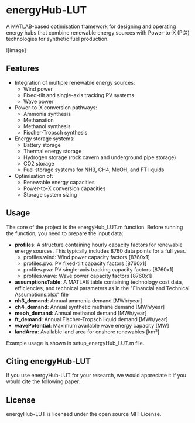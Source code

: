 # energyHub-LUT

A MATLAB-based optimisation framework for designing and operating energy hubs that combine renewable energy sources with Power-to-X (PtX) technologies for synthetic fuel production.

![image]

## Features

- Integration of multiple renewable energy sources:
  - Wind power
  - Fixed-tilt and single-axis tracking PV systems
  - Wave power
- Power-to-X conversion pathways:
  - Ammonia synthesis
  - Methanation
  - Methanol synthesis
  - Fischer-Tropsch synthesis
- Energy storage systems:
  - Battery storage
  - Thermal energy storage
  - Hydrogen storage (rock cavern and underground pipe storage)
  - CO2 storage
  - Fuel storage systems for NH3, CH4, MeOH, and FT liquids
- Optimisation of:
  - Renewable energy capacities
  - Power-to-X conversion capacities
  - Storage system sizing

## Usage
The core of the project is the energyHub_LUT.m function. Before running the function, you need to prepare the input data:
- **profiles**: A structure containing hourly capacity factors for renewable energy sources. This typically includes 8760 data points for a full year.
  - profiles.wind: Wind power capacity factors [8760x1]
  - profiles.pvo: PV fixed-tilt capacity factors [8760x1]
  - profiles.pva: PV single-axis tracking capacity factors [8760x1]
  - profiles.wave: Wave power capacity factors [8760x1]
- **assumptionsTable**: A MATLAB table containing technology cost data, efficiencies, and technical parameters as in the "Financial and Technical Assumptions.xlsx" file
- **nh3_demand**: Annual ammonia demand [MWh/year]
- **ch4_demand**: Annual synthetic methane demand [MWh/year]
- **meoh_demand**: Annual methanol demand [MWh/year]
- **ft_demand**: Annual Fischer-Tropsch liquid demand [MWh/year]
- **wavePotential**: Maximum available wave energy capacity [MW]
- **landArea**: Available land area for onshore renewables [km²]

Example usage is shown in setup_energyHub_LUT.m file.

## Citing energyHub-LUT
If you use energyHub-LUT for your research, we would appreciate it if you would cite the following paper:


## License
energyHub-LUT is licensed under the open source MIT License.

